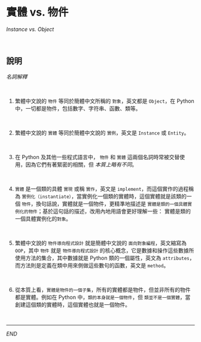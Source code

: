 # 實體 vs. 物件 

_Instance vs. Object_

<br>

## 說明

_名詞解釋_

<br>

1. 繁體中文說的 `物件` 等同於簡體中文所稱的 `對象`，英文都是 `Object`，在 Python 中，一切都是物件，包括數字、字符串、函數、類等。

<br>

2. 繁體中文說的 `實體` 等同於簡體中文說的 `實例`，英文是 `Instance` 或 `Entity`。

<br>

3. 在 Python 及其他一些程式語言中， `物件` 和 `實體` 這兩個名詞時常被交替使用，因為它們有著緊密的相關，但 _本質上略有不同_。

<br>

4. `實體` 是一個類的具體 `實現` 或稱 `實作`，英文是 `implement`，而這個實作的過程稱為 `實例化（instantiate）`，當實例化一個類的實體時，這個實體就是該類的一個 `物件`，換句話說，實體就是一個物件，更精準地描述是 `實體是類的一個具體實例化的物件`；基於這句話的描述，改用內地用語會更好理解一些： 實體是類的一個具體實例化的`對象`。

<br>

5. 繁體中文說的 `物件導向程式設計` 就是簡體中文說的 `面向對象編程`，英文縮寫為 `OOP`，其中 `物件` 就是 `物件導向程式設計` 的核心概念，它是數據和操作這些數據所使用方法的集合，其中數據就是 Python 類的一個屬性，英文為 `attributes`，而方法則是定義在類中用來側做這些數句的函數，英文是 `method`。

<br>

6. 從本質上看，`實體是物件的一個子集`，所有的實體都是物件，但並非所有的物件都是實體。例如在 Python 中，`類的本身就是一個物件`，但 `類並不是一個實體`，當創建這個類的實體時，這個實體也就是一個物件。

<br>

---

_END_
